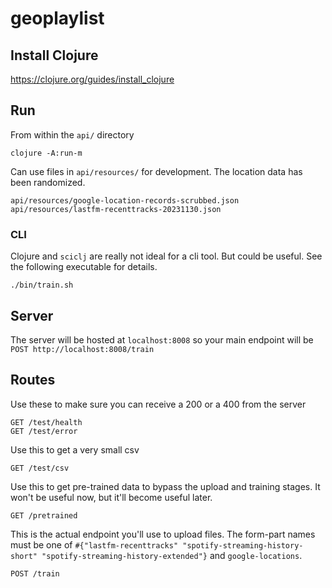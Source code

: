 # geoplaylist

## Install Clojure

https://clojure.org/guides/install_clojure

## Run

From within the `api/` directory

```
clojure -A:run-m
```

Can use files in `api/resources/` for development. The location data has been randomized.

```
api/resources/google-location-records-scrubbed.json
api/resources/lastfm-recenttracks-20231130.json
```

### CLI

Clojure and `sciclj` are really not ideal for a cli tool. But could be useful. See the following executable for details.

```
./bin/train.sh
```

## Server

The server will be hosted at `localhost:8008` so your main endpoint will be `POST http://localhost:8008/train`

## Routes

Use these to make sure you can receive a 200 or a 400 from the server

```
GET /test/health
GET /test/error
```

Use this to get a very small csv

```
GET /test/csv
```

Use this to get pre-trained data to bypass the upload and training stages.
It won't be useful now, but it'll become useful later.

```
GET /pretrained
```

This is the actual endpoint you'll use to upload files.
The form-part names must be one of `#{"lastfm-recenttracks" "spotify-streaming-history-short" "spotify-streaming-history-extended"}` and `google-locations`.

```
POST /train
```
